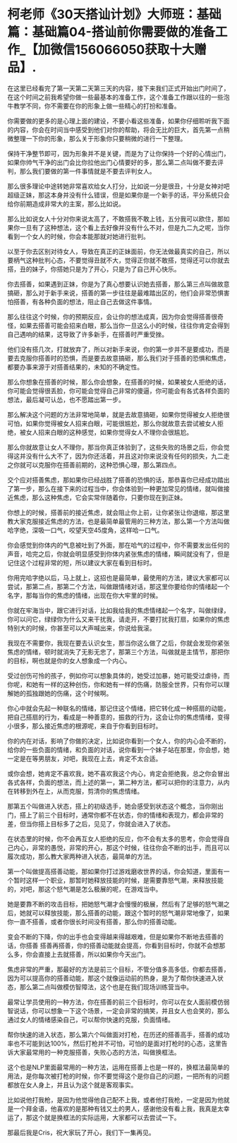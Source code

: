 # 柯老师《30天搭讪计划》大师班：基础篇：基础篇04-搭讪前你需要做的准备工作_【加微信156066050获取十大赠品】.

在这里已经看完了第一天第二天第三天的内容，接下来我们正式开始出门时间了，在这个时间之前我希望你做一些最基本的准备工作，这个准备工作跟以往的一些泡牛教学不同，你不需要在你的形象上做一些精心的打扮和准备。

你需要做的更多的是心理上面的建设，不要小看这些准备，如果你仔细聆听我下面的内容，你会在时间当中感受到他们对你的帮助，将会无比的巨大，首先第一点稍微整理一下你的形象，那么关于形象你只要稍微的进行一下整理。

保持干净整节即可，因为形象并不是关键，而是为了让你保持一个好的心情出门，如果你帅气干净的出门会比你拉他出门心情要好的多，那么第二点叫做不要去评判，那么我们要做的第一件事情就是不要去评判女人。

那么很多理论中途转她非常喜欢给女人打分，比如说一分是很丑，十分是女神对吧超级正妹，那这本身并没有什么错误，但是如果你是一个新手的话，平分系统只会给你前期造成非常大的主案，那么比如说。

那么比如说女人十分对你来说太高了，不敢搭我不敢上钱，五分我可以欧住，那如果你一旦有了这种想法，这个看上去好像并没有什么不对，但是九二九之呢，当你看到一个女人的时候，你会本能那就对她进行批判。

以至于你去区别对待女人，导致在真正的正妹面前，你无法做最真实的自己，所以要柄气这种批判心态，不要觉得丑就不大，觉得正你就不敢搭，觉得还可以你就去搭，丑的妹子，你搭她只是为了开心，只是为了自己开心快乐。

你去搭善，如果遇到正妹，你是为了真心想要认识她去搭善，那么第三点叫做故意搞砸，那么对于新手来说，搭善的第一步往往是最难踏出区的，他们会非常恐惧害怕搭善，有各种负面的想法，阻止自己去做这件事情。

那么往往这个时候，你的预期反应，会让你的想法成真，因为你会觉得搭善很奇怪，如果去搭善可能会招来白眼，那么当你一旦这么小的时候，往往你肯定会得到自己遇响的结果，这导致了许多新手，在搭善时严重受挫。

他们没有搭几次，打就放弃了，所以对新手来说，你的第一步并不是要成功，而是要去克服你搭善时的恐惧，而是要去故意搞砸，那么我们对于搭善的恐惧和焦虑，都要办事来源于对搭善结果的，未知的不确定性。

那么你想象在搭善的时候，那么你会想象，在搭善的时候，如果被女人拒绝的话，你可能会觉得很丢脸，你可能会觉得自己非常的傻逼，你可能会有各式各样负面的想法，最后凝可认怂，也不愿踏出第一步。

那么解决这个问题的方法非常地简单，就是去故意搞砸，如果你觉得被女人拒绝很可怕，如果你觉得被女人招来白眼，可能很尴尬，那么你就故意去尝试被女人拒绝，被女人招来白眼的这种感觉，如果你觉得女人不理你会很尴尬。

那么你就故意让女人不理你，那当你真正体验到了，这些失败的场景之后，你会觉得这并没有什么大不了，因为你还活着，并且这对你来说没有任何的损失，九二走之你就可以克服你在搭善前期的，这种恐惧心理，那么第四点。

交个应对搭善焦虑，那如果你已经战胜了搭善的恐惧的话，那恭喜你已经成功踏出了第一步，那么在接下来的过程当中，你会体验到一种更加常见的情绪，就叫做接近焦虑，那么这种焦虑，它会实常伴随着你，只要你现在到正妹。

你想上的时候，搭善前的接近焦虑，就会阻止你上前，让你紧张让你退缩，那这里教大家克服接近焦虑的方法，也是最简单最管用的三种方法，那么第一个方法叫做哈字绝，深吸一口气，咬望天空45度角，这样哈一口气。

你会感觉到你体内的气息被吐到了外面，那在哈气的过程中，你不需要发出任何的声音，哈完之后，你就会明显感受到你体内紧张焦虑的情绪，瞬间就没有了，但是记住这个过程非常的短，所以建议大家在看到目标时。

你用完哈字绝以后，马上就上，这招也是最简单，最使用的方法，建议大家都可以尝试，那第二点，那第二个方法，叫做跟情绪对话，那这里你要给你的情绪起一个名字，那每当你的焦虑的情绪，出现在你大牢里的时候。

你就在牢海当中，跟它进行对话，比如我给我的焦虑情绪起一个名字，叫做绿绿，你可以问它，绿绿你为什么又来干扰我，请走开，不要打扰我打扇，如果你的焦虑特别大的时候，你甚至可以大声喊出来，你说给我滚。

我现在不需要你，我现在要去认识女生，那当你这么做了之后，你就会发现你紧张焦虑的情绪，顿时就消失了无影无忠了，那第三个方法，叫做就是主情节，那把你的目标，啊也就是你的女人想象成一个内心。

受过创伤可怜的孩子，例如你可以想象具体的，她受过加暴，她可能受过虐待，而你呢，和她有一样的这种创伤，你和她有一样的伤痛，防服全世界，只有你可以理解她的孤独跟她的伤痛，这个时候啊。

你心中就会先起一种联名的情绪，那记住这个情绪，把它转化成一种搭扇的动能，把自己搭扇的行为，看成是一种善意的，振救的行为，这会让你的焦虑情绪，变得小很多，那么接近焦虑的根源呢，来自于你看到目标时。

你的内在对话，影响了你做的决定，比如说你看到一个女人，你的内心会不断的，给你的一些负面的情绪，和负面的对话，说你看到一个妹子站在那里，你会想，她一定是在等男朋友，对吧，我现在上去，肯定不太合适。

或你会想，她肯定不喜欢我，她不喜欢我这个内心，肯定会拒绝我，总之你会冒出各式各样，负面的想法，而上述的第一，第二种方法，都可以把你的注意力，从内在转移到外在上，从而克服，剪清你的焦虑情绪。

那第五个叫做进入状态，搭上的初级选手，她会感受到状态这个概念，当你刚出门，搭上了前三个目标时，通常你都不在状态，你的情绪和表现力，都会非常的差，但当你搭上目标多了之后，见见了，你就会进入了状态。

在状态里的时候，你不会再互女人拒绝的反应，你不会有太多的思考，你会觉得自己内心，非常的愚悦，非常的开心，那这个时候，往往你会不断的出手，而且可以履次成功，那么教大家两种进入状态，最简单的方法。

第一个叫做提高搭善动能，那如果你打过游戏磨收世界的话，你会知道，里面有一个暂时这样一个职业，那暂时她释放技能的时候，是需要靠怒气潮，来释放技能的，对吧，那这个怒气潮是怎么极展的呢，在游戏当中。

她是要靠不断的攻击目标，把她怒气潮才会慢慢的极展，然后有了足够的怒气潮之后，她就可以释放技能，那么搭善的动能，跟这个暂时的怒气潮非常地像了，如果你一直不搭善，或者你很长时间没有搭善，那么你的搭善动能。

变会不断的下降，你的出手也会变得越来得越艰难，但是如果你不断地去搭善的话，你搭善 搭善再搭善，你的搭善动能就会提高，你看到目标时，你就不会想那么多，你会直接上去就搭善，所以如果你今天出门。

焦虑非常的严重，那最好的方法是前三个目标，不管分值多高多低，你都去搭善，因为可以提高你的搭善动能，那这个就像运动前的热身，是为了帮你快速进入状态，那么第二点叫做模仿智障法，这个也是在我们现场训练营当中。

最常让学员使用的一种方法，你在搭善的前三个目标时，你可以在女人面前模仿弱智说话，你可以想象一下这个场景，一定会非常的搞笑，并且女人也会笑的，那么通过女人的情绪感染自己，可以帮你快速的克服，负面情绪。

帮你快速的进入状态，那么第六个叫做面对打枪，在历还的搭善高手，搭善的成功率也不可能到达100%，然后打枪并不可怕，可怕的是面对打枪时的心态，这里告诉大家最常用的一种克服搭善，失败心态的方法，叫做换框法。

这个也是NLP里面最常用的一种方法，运用在搭善上也是一样的，换框法最简单的用法，是你每次被打枪的时候，你不要觉得这个是你自己的问题，一把所有的问题都放在女人身上，并且认为这个就是客观事实。

比如说他打我枪，是因为他觉得他自己配不上我，或者他打我枪，一定是因为他就是一个拜金语，他喜欢的是那种有钱又土的男人，感谢他没有看上我，我真是太幸运了，那这个就是换框法的实际运用，大家都可以去尝试一下。

那最后我是Cris，祝大家玩了开心，我们下一集再见。